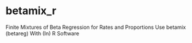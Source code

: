 # betamix_r
Finite Mixtures of Beta Regression for Rates and Proportions Use betamix (betareg) With (In) R Software 
